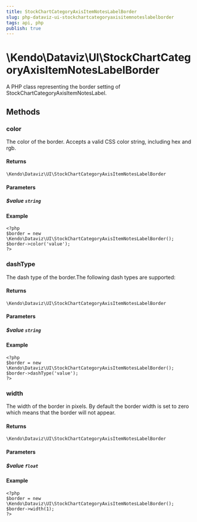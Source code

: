 ```yaml
---
title: StockChartCategoryAxisItemNotesLabelBorder
slug: php-dataviz-ui-stockchartcategoryaxisitemnoteslabelborder
tags: api, php
publish: true
---
```


# \Kendo\Dataviz\UI\StockChartCategoryAxisItemNotesLabelBorder

A PHP class representing the border setting of StockChartCategoryAxisItemNotesLabel.


## Methods

### color
The color of the border. Accepts a valid CSS color string, including hex and rgb.

#### Returns
`\Kendo\Dataviz\UI\StockChartCategoryAxisItemNotesLabelBorder`

#### Parameters

##### $value `string`



#### Example 
    <?php
    $border = new \Kendo\Dataviz\UI\StockChartCategoryAxisItemNotesLabelBorder();
    $border->color('value');
    ?>

### dashType
The dash type of the border.The following dash types are supported:

#### Returns
`\Kendo\Dataviz\UI\StockChartCategoryAxisItemNotesLabelBorder`

#### Parameters

##### $value `string`



#### Example 
    <?php
    $border = new \Kendo\Dataviz\UI\StockChartCategoryAxisItemNotesLabelBorder();
    $border->dashType('value');
    ?>

### width
The width of the border in pixels. By default the border width is set to zero which means that the border will not appear.

#### Returns
`\Kendo\Dataviz\UI\StockChartCategoryAxisItemNotesLabelBorder`

#### Parameters

##### $value `float`



#### Example 
    <?php
    $border = new \Kendo\Dataviz\UI\StockChartCategoryAxisItemNotesLabelBorder();
    $border->width(1);
    ?>

